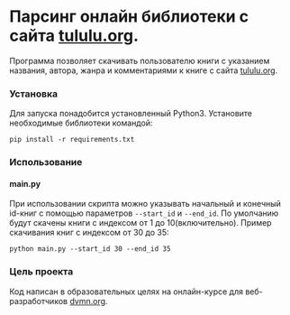 # Парсинг онлайн библиотеки с сайта [tululu.org](https://tululu.org).

Программа позволяет скачивать пользователю книги с указанием названия, автора, жанра и комментариями к книге с сайта [tululu.org](https://tululu.org). 

### Установка

Для запуска понадобится установленный Python3. Установите необходимые библиотеки командой:
```
pip install -r requirements.txt
```

### Использование
#### main.py
При использовании скрипта можно указывать начальный и конечный id-книг с помощью параметров `--start_id` и `--end_id`. По умолчанию будут скачены книги с индексом от 1 до 10(включительно). 
Пример скачивания книг с индексом от 30 до 35:

```
python main.py --start_id 30 --end_id 35
```

### Цель проекта

Код написан в образовательных целях на онлайн-курсе для веб-разработчиков [dvmn.org](https://dvmn.org/).
